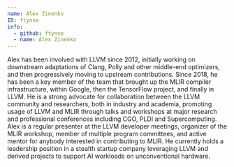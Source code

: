 ```yaml
---
name: Alex Zinenko
ID: ftynse
info:
  - github: ftynse
  - name: Alex Zinenko
---
```


Alex has been involved with LLVM since 2012, initially working on downstream
adaptations of Clang, Polly and other middle-end optimizers, and then
progressively moving to upstream contributions. Since 2018, he has been a key
member of the team that brought up the MLIR compiler infrastructure, within
Google, then the TensorFlow project, and finally in LLVM. He is a strong
advocate for collaboration between the LLVM community and researchers, both in
industry and academia, promoting usage of LLVM and MLIR through talks and
workshops at major research and professional conferences including CGO, PLDI and
Supercomputing. Alex is a regular presenter at the LLVM developer meetings,
organizer of the MLIR workshop, member of multiple program committees, and
active mentor for anybody interested in contributing to MLIR. He currently holds
a leadership position in a stealth startup company leveraging LLVM and derived
projects to support AI workloads on unconventional hardware.
